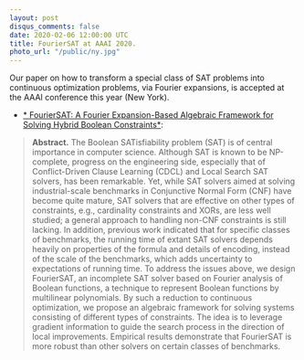 ```yaml
---
layout: post
disqus_comments: false
date: 2020-02-06 12:00:00 UTC
title: FourierSAT at AAAI 2020.
photo_url: "/public/ny.jpg"
---
```


Our paper on how to transform a special class of SAT problems into continuous optimization problems, via Fourier expansions, is accepted at the AAAI conference this year (New York).

- [* FourierSAT: A Fourier Expansion-Based Algebraic Framework for Solving Hybrid Boolean Constraints*](/pubs/Conferences/FourierSAT.pdf): 

>**Abstract.** 
>The Boolean SATisfiability problem (SAT) is of central importance in computer science. Although SAT is known to be NP-complete, progress on the engineering side, especially that of Conflict-Driven Clause Learning (CDCL) and Local Search SAT solvers, has been remarkable. Yet, while SAT solvers aimed at solving industrial-scale benchmarks in Conjunctive Normal Form (CNF) have become quite mature, SAT solvers that are effective on other types of constraints, e.g., cardinality constraints and XORs, are less well studied; a general approach to handling non-CNF constraints is still lacking. In addition, previous work indicated that for specific classes of benchmarks, the running time of extant SAT solvers depends heavily on properties of the formula and details of encoding, instead of the scale of the benchmarks, which adds uncertainty to expectations of running time.
To address the issues above, we design FourierSAT, an incomplete SAT solver based on Fourier analysis of Boolean functions, a technique to represent Boolean functions by multilinear polynomials. By such a reduction to continuous optimization, we propose an algebraic framework for solving systems consisting of different types of constraints. The idea is to leverage gradient information to guide the search process in the direction of local improvements. Empirical results demonstrate that FourierSAT is more robust than other solvers on certain classes of benchmarks.